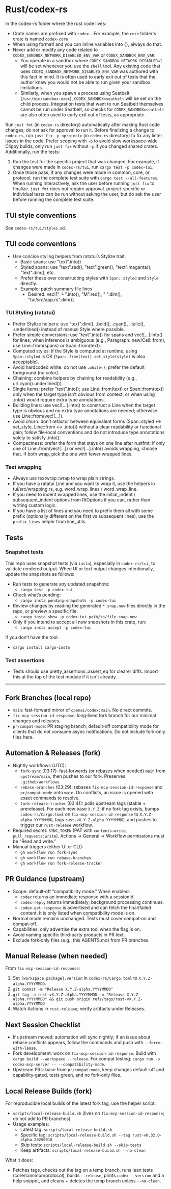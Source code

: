 # Rust/codex-rs

In the codex-rs folder where the rust code lives:

- Crate names are prefixed with `codex-`. For example, the `core` folder's crate is named `codex-core`
- When using format! and you can inline variables into {}, always do that.
- Never add or modify any code related to `CODEX_SANDBOX_NETWORK_DISABLED_ENV_VAR` or `CODEX_SANDBOX_ENV_VAR`.
  - You operate in a sandbox where `CODEX_SANDBOX_NETWORK_DISABLED=1` will be set whenever you use the `shell` tool. Any existing code that uses `CODEX_SANDBOX_NETWORK_DISABLED_ENV_VAR` was authored with this fact in mind. It is often used to early exit out of tests that the author knew you would not be able to run given your sandbox limitations.
  - Similarly, when you spawn a process using Seatbelt (`/usr/bin/sandbox-exec`), `CODEX_SANDBOX=seatbelt` will be set on the child process. Integration tests that want to run Seatbelt themselves cannot be run under Seatbelt, so checks for `CODEX_SANDBOX=seatbelt` are also often used to early exit out of tests, as appropriate.

Run `just fmt` (in `codex-rs` directory) automatically after making Rust code changes; do not ask for approval to run it. Before finalizing a change to `codex-rs`, run `just fix -p <project>` (in `codex-rs` directory) to fix any linter issues in the code. Prefer scoping with `-p` to avoid slow workspace‑wide Clippy builds; only run `just fix` without `-p` if you changed shared crates. Additionally, run the tests:
1. Run the test for the specific project that was changed. For example, if changes were made in `codex-rs/tui`, run `cargo test -p codex-tui`.
2. Once those pass, if any changes were made in common, core, or protocol, run the complete test suite with `cargo test --all-features`.
When running interactively, ask the user before running `just fix` to finalize. `just fmt` does not require approval. project-specific or individual tests can be run without asking the user, but do ask the user before running the complete test suite.

## TUI style conventions

See `codex-rs/tui/styles.md`.

## TUI code conventions

- Use concise styling helpers from ratatui’s Stylize trait.
  - Basic spans: use "text".into()
  - Styled spans: use "text".red(), "text".green(), "text".magenta(), "text".dim(), etc.
  - Prefer these over constructing styles with `Span::styled` and `Style` directly.
  - Example: patch summary file lines
    - Desired: vec!["  └ ".into(), "M".red(), " ".dim(), "tui/src/app.rs".dim()]

### TUI Styling (ratatui)
- Prefer Stylize helpers: use "text".dim(), .bold(), .cyan(), .italic(), .underlined() instead of manual Style where possible.
- Prefer simple conversions: use "text".into() for spans and vec![…].into() for lines; when inference is ambiguous (e.g., Paragraph::new/Cell::from), use Line::from(spans) or Span::from(text).
- Computed styles: if the Style is computed at runtime, using `Span::styled` is OK (`Span::from(text).set_style(style)` is also acceptable).
- Avoid hardcoded white: do not use `.white()`; prefer the default foreground (no color).
- Chaining: combine helpers by chaining for readability (e.g., url.cyan().underlined()).
- Single items: prefer "text".into(); use Line::from(text) or Span::from(text) only when the target type isn’t obvious from context, or when using .into() would require extra type annotations.
- Building lines: use vec![…].into() to construct a Line when the target type is obvious and no extra type annotations are needed; otherwise use Line::from(vec![…]).
- Avoid churn: don’t refactor between equivalent forms (Span::styled ↔ set_style, Line::from ↔ .into()) without a clear readability or functional gain; follow file‑local conventions and do not introduce type annotations solely to satisfy .into().
- Compactness: prefer the form that stays on one line after rustfmt; if only one of Line::from(vec![…]) or vec![…].into() avoids wrapping, choose that. If both wrap, pick the one with fewer wrapped lines.

### Text wrapping
- Always use textwrap::wrap to wrap plain strings.
- If you have a ratatui Line and you want to wrap it, use the helpers in tui/src/wrapping.rs, e.g. word_wrap_lines / word_wrap_line.
- If you need to indent wrapped lines, use the initial_indent / subsequent_indent options from RtOptions if you can, rather than writing custom logic.
- If you have a list of lines and you need to prefix them all with some prefix (optionally different on the first vs subsequent lines), use the `prefix_lines` helper from line_utils.

## Tests

### Snapshot tests

This repo uses snapshot tests (via `insta`), especially in `codex-rs/tui`, to validate rendered output. When UI or text output changes intentionally, update the snapshots as follows:

- Run tests to generate any updated snapshots:
  - `cargo test -p codex-tui`
- Check what’s pending:
  - `cargo insta pending-snapshots -p codex-tui`
- Review changes by reading the generated `*.snap.new` files directly in the repo, or preview a specific file:
  - `cargo insta show -p codex-tui path/to/file.snap.new`
- Only if you intend to accept all new snapshots in this crate, run:
  - `cargo insta accept -p codex-tui`

If you don’t have the tool:
- `cargo install cargo-insta`

### Test assertions

- Tests should use pretty_assertions::assert_eq for clearer diffs. Import this at the top of the test module if it isn't already.

---

## Fork Branches (local repo)

- `main`: fast‑forward mirror of `openai/codex:main`. No direct commits.
- `fix-mcp-session-id-response`: long‑lived fork branch for our minimal changes and releases.
- `pr/compat-mode`: PR staging branch; default‑off compatibility mode for clients that do not consume async notifications. Do not include fork‑only files here.

## Automation & Releases (fork)

- Nightly workflows (UTC):
  - `fork-sync` (03:17): fast‑forwards (or rebases when needed) `main` from `upstream/main`, then pushes to our fork. Preserves `.github/workflows`.
  - `rebase-branches` (03:29): rebases `fix-mcp-session-id-response` and `pr/compat-mode` onto `main`. On conflicts, an issue is opened with exact commands to resolve.
  - `fork-release-tracker` (03:41): polls upstream tags (stable + prerelease). For each new base `X.Y.Z`, if no fork tag exists, bumps `codex-rs/Cargo.toml` on `fix-mcp-session-id-response` to `X.Y.Z-alpha.YYYYMMDD`, tags `rust-vX.Y.Z-alpha.YYYYMMDD`, and pushes to trigger our `rust-release` workflow.
- Required secret: `SYNC_TOKEN` (PAT with `contents:write`, `pull_requests:write`). Actions → General → Workflow permissions must be “Read and write.”
- Manual triggers (either UI or CLI):
  - `gh workflow run fork-sync`
  - `gh workflow run rebase-branches`
  - `gh workflow run fork-release-tracker`

## PR Guidance (upstream)

- Scope: default‑off “compatibility mode.” When enabled:
  - `codex` returns an immediate response with a sessionId.
  - `codex-reply` returns immediately; background processing continues.
  - `codex-get-response` is advertised and can fetch the final/failed content. It is only listed when compatibility mode is on.
- Normal mode remains unchanged. Tests must cover compat‑on and compat‑off.
- Capabilities: only advertise the extra tool when the flag is on.
- Avoid naming specific third‑party products in PR text.
- Exclude fork‑only files (e.g., this AGENTS.md) from PR branches.

## Manual Release (when needed)

From `fix-mcp-session-id-response`:

1) Set `[workspace.package].version` in `codex-rs/Cargo.toml` to `X.Y.Z-alpha.YYYYMMDD`.
2) `git commit -m "Release X.Y.Z-alpha.YYYYMMDD"`
3) `git tag -a rust-vX.Y.Z-alpha.YYYYMMDD -m "Release X.Y.Z-alpha.YYYYMMDD" && git push origin refs/tags/rust-vX.Y.Z-alpha.YYYYMMDD`
4) Watch Actions → `rust-release`; verify artifacts under Releases.

## Next Session Checklist

- If upstream moved: automation will sync nightly; if an issue about rebase conflicts appears, follow the commands and push with `--force-with-lease`.
- Fork development: work on `fix-mcp-session-id-response`. Build with `cargo build --workspace --release`. For compat testing: `cargo run -p codex-mcp-server -- --compatibility-mode`.
- Upstream PRs: base from `pr/compat-mode`, keep changes default‑off and capability‑gated, tests green, and no fork‑only files.

## Local Release Builds (fork)

For reproducible local builds of the latest fork tag, use the helper script:

- `scripts/local-release-build.sh` (lives on `fix-mcp-session-id-response`; do not add to PR branches)
- Usage examples:
  - Latest tag: `scripts/local-release-build.sh`
  - Specific tag: `scripts/local-release-build.sh --tag rust-v0.32.0-alpha.20250910`
  - Skip tests: `scripts/local-release-build.sh --skip-tests`
  - Keep artifacts: `scripts/local-release-build.sh --no-clean`

What it does:
- Fetches tags, checks out the tag on a temp branch, runs lean tests (core/common/protocol), builds `--release`, prints `codex --version` and a help snippet, and cleans + deletes the temp branch unless `--no-clean`.
